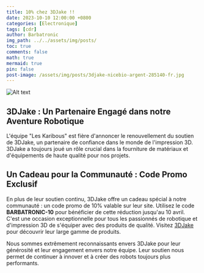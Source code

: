 ```yaml
---
title: 10% chez 3DJake !!
date: 2023-10-10 12:00:00 +0800
categories: [Electronique]
tags: [cdr]
author: Barbatronic
img_path: ../../assets/img/posts/
toc: true
comments: false
math: true
mermaid: true
pin: false
post-image: /assets/img/posts/3djake-nicebio-argent-285140-fr.jpg
---
```


![Alt text](1829.jpg)


## 3DJake : Un Partenaire Engagé dans notre Aventure Robotique

L'équipe "Les Karibous" est fière d'annoncer le renouvellement du soutien de 3DJake, un partenaire de confiance dans le monde de l'impression 3D. 3DJake a toujours joué un rôle crucial dans la fourniture de matériaux et d'équipements de haute qualité pour nos projets.

## Un Cadeau pour la Communauté : Code Promo Exclusif

En plus de leur soutien continu, 3DJake offre un cadeau spécial à notre communauté : un code promo de 10% valable sur leur site. Utilisez le code **BARBATRONIC-10** pour bénéficier de cette réduction jusqu'au 10 avril. C'est une occasion exceptionnelle pour tous les passionnés de robotique et d'impression 3D de s'équiper avec des produits de qualité. Visitez [3DJake](https://www.3djake.com) pour découvrir leur large gamme de produits.

Nous sommes extrêmement reconnaissants envers 3DJake pour leur générosité et leur engagement envers notre équipe. Leur soutien nous permet de continuer à innover et à créer des robots toujours plus performants.

